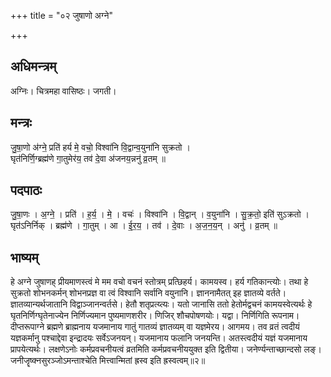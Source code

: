 +++
title = "०२ जुषाणो अग्ने"

+++
## अधिमन्त्रम्
अग्निः। चित्रमहा वासिष्ठः। जगती।

## मन्त्रः
जु॒षा॒णो अ॑ग्ने॒ प्रति॑ हर्य मे॒ वचो॒ विश्वा॑नि वि॒द्वान्व॒युना॑नि सुक्रतो ।  
घृत॑निर्णि॒ग्ब्रह्म॑णे गा॒तुमेर॑य॒ तव॑ दे॒वा अ॑जनय॒न्ननु॑ व्र॒तम् ॥

## पदपाठः
जु॒षा॒णः । अ॒ग्ने॒ । प्रति॑ । ह॒र्य॒ । मे॒ । वचः॑ । विश्वा॑नि । वि॒द्वान् । व॒युना॑नि । सु॒क्र॒तो॒ इति॑ सुऽक्रतो ।  
घृत॑ऽनिर्निक् । ब्रह्म॑णे । गा॒तुम् । आ । ई॒र॒य॒ । तव॑ । दे॒वाः । अ॒ज॒न॒य॒न् । अनु॑ । व्र॒तम् ॥

## भाष्यम्
हे अग्ने जुषाणह् प्रीयमाणस्त्वं मे मम वचो वचनं स्तोत्रम् प्रत्छिहर्य। कामयस्व। हर्य गतिकान्त्योः। तथा हे सुक्रतो शोभनकर्मन् शोभनप्रज्ञ वा त्वं विश्वानि सर्वानि वयुनानि। ज्ञाननामैतत् इह ज्ञातव्ये वर्तते। ज्ञातव्यान्यर्थजातानि विद्वाञ्जानन्वर्तसे। हेतौ शतृप्रत्य्त्यः। यतो जानासि ततो हेतोर्मद्वचनं कामयस्वेत्यर्थः हे घृतनिर्णिग्घृतेनाज्येन निर्णिज्यमान पुष्यमाणशरीर। णिजिर् शौचपोषणयोः। यद्वा। निर्णिगिति रूपनाम। दीप्तरूपाग्ने ब्रह्मणे ब्राह्मनाय यजमानाय गातुं गातव्यं ज्ञातव्यम् वा यज्ञमेरय। आगमय। तव व्रतं त्वदीयं यज्ञकर्मानु पश्चाद्देवा इन्द्रादयः सर्वेऽजनयन्। यजमानाय फलानि जनयन्ति। अतस्त्वदीयं यज्ञं यजमानाय प्रापयेत्यर्थः। लक्षणेऽनोः कर्मप्रवचनीयत्वं व्रतमिति कर्मप्रवचनीययुक्त इति द्वितीया। जनेर्ण्यन्ताच्छान्दसो लङ्। जनीजॄष्क्नसुरञ्जोऽमन्ताश्चेति मित्त्वान्मितां ह्रस्व इति ह्रस्वत्वम्॥२॥